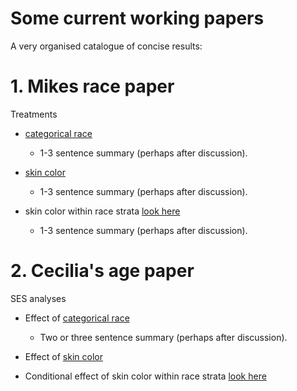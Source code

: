 
# Some current working papers

A very organised catalogue of concise results: 

# 1. Mikes race paper

Treatments

 - [categorical race](/ses/user_wx/2020.7.11_examples.html)
   - 1-3 sentence summary (perhaps after discussion).
 
 - [skin color](/ses/user_wx/2020.7.11_examples.html)
    - 1-3 sentence summary (perhaps after discussion).

 - skin color within race strata [look here](/ses/user_wx/2020.7.11_examples.html)
   - 1-3 sentence summary (perhaps after discussion).
 
# 2. Cecilia's age paper

SES analyses
 - Effect of [categorical race](/ses/user_wx/2020.7.11_examples.html)
   - Two or three sentence summary (perhaps after discussion).
 
 - Effect of [skin color](/ses/user_wx/2020.7.11_examples.html)
 - Conditional effect of skin color within race strata [look here](/ses/user_wx/2020.7.11_examples.html)
